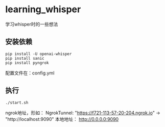 # learning_whisper
学习whisper时的一些想法

## 安装依赖
```shell
pip install -U openai-whisper
pip install sanic
pip install pyngrok
```
配置文件在：config.yml
## 执行
```shell
./start.sh
```
ngrok地址，形如：
NgrokTunnel: "https://f721-113-57-20-204.ngrok.io" -> "http://localhost:9090"
本地地址：
http://0.0.0.0:9090